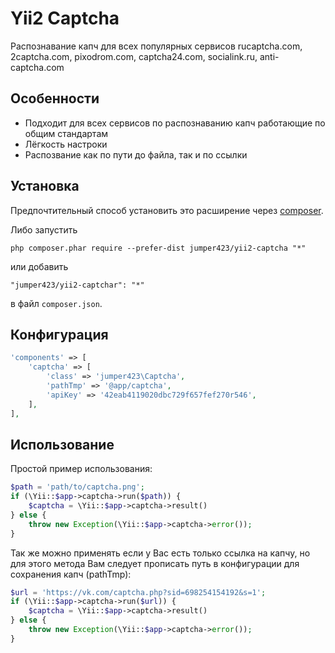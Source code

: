 Yii2 Captcha
================
Распознавание капч для всех популярных сервисов rucaptcha.com, 2captcha.com, pixodrom.com, captcha24.com, socialink.ru, anti-captcha.com

Особенности
------------
* Подходит для всех сервисов по распознаванию капч работающие по общим стандартам
* Лёгкость настроки
* Распозвание как по пути до файла, так и по ссылки

Установка
------------
Предпочтительный способ установить это расширение через [composer](http://getcomposer.org/download/).

Либо запустить

```
php composer.phar require --prefer-dist jumper423/yii2-captcha "*"
```

или добавить

```
"jumper423/yii2-captchar": "*"
```

в файл `composer.json`.

Конфигурация
------------

```php
'components' => [
    'captcha' => [
        'class' => 'jumper423\Captcha',
        'pathTmp' => '@app/captcha',
        'apiKey' => '42eab4119020dbc729f657fef270r546',
    ],
],
```

Использование
------------
Простой пример использования:

```php
$path = 'path/to/captcha.png';
if (\Yii::$app->captcha->run($path)) {
    $captcha = \Yii::$app->captcha->result()
} else {
    throw new Exception(\Yii::$app->captcha->error());
}
```

Так же можно применять если у Вас есть только ссылка на капчу, но для этого метода Вам следует прописать путь в конфигурации для сохранения капч (pathTmp):

```php
$url = 'https://vk.com/captcha.php?sid=698254154192&s=1';
if (\Yii::$app->captcha->run($url)) {
    $captcha = \Yii::$app->captcha->result()
} else {
    throw new Exception(\Yii::$app->captcha->error());
}
```